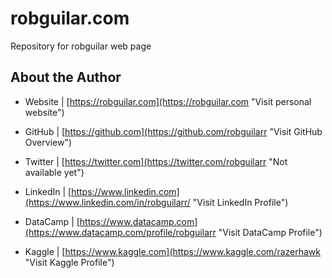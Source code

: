 # robguilar.com
Repository for robguilar web page

## About the Author

* Website | [https://robguilar.com](https://robguilar.com "Visit personal website")

* GitHub | [https://github.com](https://github.com/robguilarr "Visit GitHub Overview")

* Twitter | [https://twitter.com](https://twitter.com/robguilarr "Not available yet")

* LinkedIn | [https://www.linkedin.com](https://www.linkedin.com/in/robguilarr/ "Visit LinkedIn Profile")

* DataCamp | [https://www.datacamp.com](https://www.datacamp.com/profile/robguilarr "Visit DataCamp Profile")

* Kaggle | [https://www.kaggle.com](https://www.kaggle.com/razerhawk "Visit Kaggle Profile")
